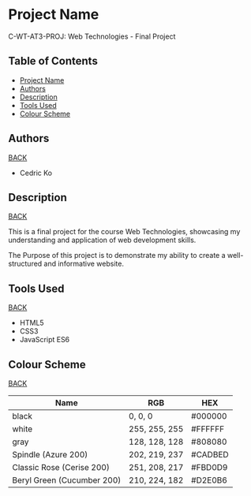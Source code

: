 # Project Name

C-WT-AT3-PROJ: Web Technologies - Final Project

## Table of Contents

- [Project Name](#project-name)
- [Authors](#authors)
- [Description](#description)
- [Tools Used](#tools-used)
- [Colour Scheme](#colour-scheme)

## Authors

[BACK](#table-of-contents)

- Cedric Ko

## Description

[BACK](#table-of-contents)

This is a final project for the course Web Technologies, showcasing my understanding and application of web development skills.

The Purpose of this project is to demonstrate my ability to create a well-structured and informative website.

## Tools Used

[BACK](#table-of-contents)

- HTML5
- CSS3
- JavaScript ES6

## Colour Scheme

[BACK](#table-of-contents)

| Name                       | RGB           | HEX     |
| -------------------------- | ------------- | ------- |
| black                      | 0, 0, 0       | #000000 |
| white                      | 255, 255, 255 | #FFFFFF |
| gray                       | 128, 128, 128 | #808080 |
| Spindle (Azure 200)        | 202, 219, 237 | #CADBED |
| Classic Rose (Cerise 200)  | 251, 208, 217 | #FBD0D9 |
| Beryl Green (Cucumber 200) | 210, 224, 182 | #D2E0B6 |
